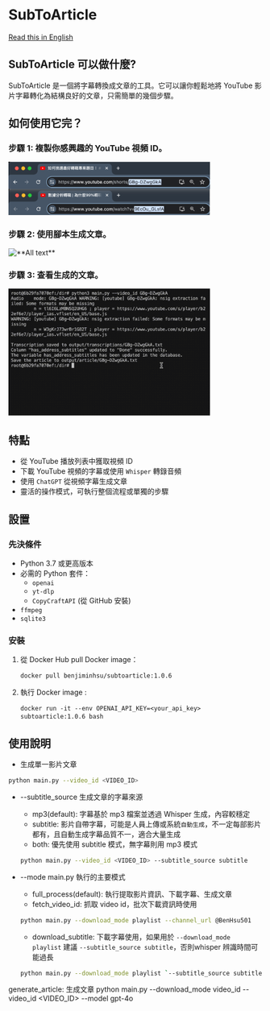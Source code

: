 # SubToArticle
[Read this in English](/README.md)

## SubToArticle 可以做什麼?
SubToArticle 是一個將字幕轉換成文章的工具。它可以讓你輕鬆地將 YouTube 影片字幕轉化為結構良好的文章，只需簡單的幾個步驟。

## 如何使用它完？
### 步驟 1: 複製你感興趣的 YouTube 視頻 ID。
<img src="../docs/image/get_video_id.png" alt="**Alt text**" width="400"/>

### 步驟 2: 使用腳本生成文章。
<img src="../docs/image/run_script.gif" alt="**All text**" width="400"/>

### 步驟 3: 查看生成的文章。
<img src="../docs/image/check_article.gif" alt="**All text**" width="400"/>

## 特點
- 從 YouTube 播放列表中獲取視頻 ID
- 下載 YouTube 視頻的字幕或使用 `Whisper` 轉錄音頻
- 使用 `ChatGPT` 從視頻字幕生成文章
- 靈活的操作模式，可執行整個流程或單獨的步驟

## 設置
### 先決條件

- Python 3.7 或更高版本
- 必需的 Python 套件：
  - `openai`
  - `yt-dlp`
  - `CopyCraftAPI` (從 GitHub 安裝)
- `ffmpeg`
- `sqlite3`
### 安裝
1. 從 Docker Hub pull Docker image：
    ```bash
    docker pull benjiminhsu/subtoarticle:1.0.6
    ```
2. 執行 Docker image :
    ```
    docker run -it --env OPENAI_API_KEY=<your_api_key> subtoarticle:1.0.6 bash
    ```


## 使用說明

* 生成單一影片文章
```sh
python main.py --video_id <VIDEO_ID>
```

* --subtitle_source 生成文章的字幕來源 
    * mp3(default): 字幕基於 mp3 檔案並透過 Whisper 生成，內容較穩定
    * subtitle: 影片自帶字幕，可能是人員上傳或系統`自動生成`，不一定每部影片都有，且自動生成字幕品質不一，適合大量生成
    * both: 優先使用 subtitle 模式，無字幕則用 mp3 模式
    ```sh
    python main.py --video_id <VIDEO_ID> --subtitle_source subtitle
    ```

* --mode main.py 執行的主要模式
    * full_process(default): 執行提取影片資訊、下載字幕、生成文章
    * fetch_video_id: 抓取 video id，批次下載資訊時使用
    ```sh
    python main.py --download_mode playlist --channel_url @BenHsu501
    ```
    * download_subtitle: 下載字幕使用，如果用於 `--download_mode playlist` 建議 `--subtitle_source subtitle`，否則whisper 辨識時間可能過長
    ```sh
    python main.py --download_mode playlist `--subtitle_source subtitle --channel_url @BenHsu501
    ```
generate_article: 生成文章
python main.py --download_mode video_id --video_id <VIDEO_ID> --model gpt-4o

